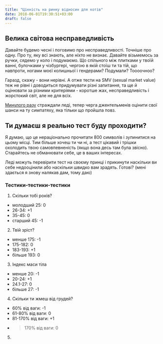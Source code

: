 ```yaml
---
title: "Цінність на ринку відносин для котів"
date: 2018-06-01T19:30:51+03:00
draft: false
---
```


## Велика світова несправедливість

Давайте будемо чесні і поговимо про несправедливості. Точніше про одну. Про ту, яку всі знають, але ніхто не визнає. Давайте візьмемось за ручки, сядемо у коло і подумаємо. Що спільного між плитками у твоїй ванні, булочками у чізбургері, чергою в якій стоїш ти та тій, що навпроти, ногами моєї колишньої і гендерами? Подумали? Тоооочноо? 

Гаразд, скажу - вони нерівні. А отже тести на SMV (sexual market value) теж не рівні і доводиться придумувати різні запитання, та ще й оцінювати за різними критеріями - коротше жах, несправедливість і жорстокий світ, але не для всіх.

[Минулого разу](https://ua.tarasmatsyk.com/blog/post-8/) страждали леді, тепер черга джентельменів оцінити свої шанси на ту симпатяху, яка тільки що пройшла повз.

## Ти думаєш я реально тест буду проходити?

Я думаю, що це нераціонально прочитати 800 символів і зупинитися на цьому місці. Тим більше хочеш ти чи ні, а тест цікавий і трішки охолодить твою самовпевненість (якщо вона десь там була звісно). Старайтесь не обманювати себе, це в ваших інтересах.

Леді можуть перевірити тест на своєму принці і прикинути наскільки ви себе недооцінили або наскільки швидко вам зрадять. Готові? (мені здається я знову налякав дам, тому даю)

### Тестики-тестики-тестики

1) Скільки тобі років?

- молодший 25: 	 0
- 26-34: 	+1
- 35-45: 	 0
- старший 45: 	-1

2) Твій зріст?

- менше 175:    -1
- 175-182:  0
- 183-193: +1
- більше 193:    0

3) Індекс маси тіла

- менше 20: 		-1
- 20-24: 		+1
- 24.1-27: 	 0
- більше 27:		-1

4) Скільки ти жмеш від грудей?

- 60% від ваги: 		-1
- 61-80% від ваги:	 0
- 81-170% від ваги:	+1
- > 170% від ваги:		 0

5) 